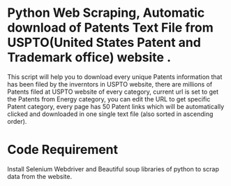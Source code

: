 # Python Web Scraping, Automatic download of Patents Text File from USPTO(United States Patent and Trademark office) website .

This script will help you to download every unique Patents information that has been filed by the inverntors in USPTO website, there are millions of Patents filed at USPTO website of every category, current url is set to get the Patents from Energy category, you can edit the URL to get specific Patent category, every page has 50 Patent links which will be automatically clicked and downloaded in one single text file (also sorted in ascending order).

# Code Requirement
Install Selenium Webdriver and Beautiful soup libraries of python to scrap data from the website.



